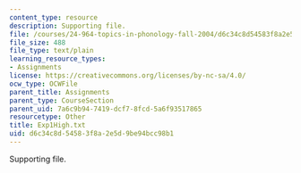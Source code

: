 ```yaml
---
content_type: resource
description: Supporting file.
file: /courses/24-964-topics-in-phonology-fall-2004/d6c34c8d54583f8a2e5d9be94bcc98b1_Exp1High.txt
file_size: 488
file_type: text/plain
learning_resource_types:
- Assignments
license: https://creativecommons.org/licenses/by-nc-sa/4.0/
ocw_type: OCWFile
parent_title: Assignments
parent_type: CourseSection
parent_uid: 7a6c9b94-7419-dcf7-8fcd-5a6f93517865
resourcetype: Other
title: Exp1High.txt
uid: d6c34c8d-5458-3f8a-2e5d-9be94bcc98b1
---
```

Supporting file.